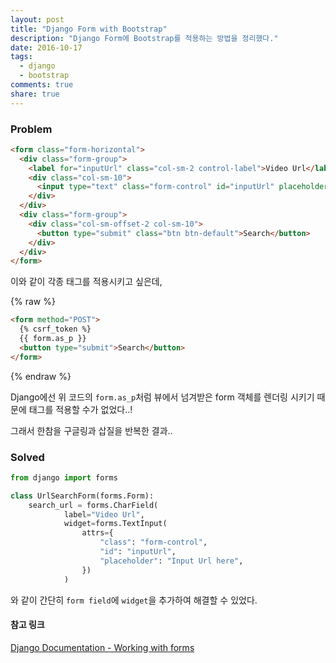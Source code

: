 ```yaml
---
layout: post
title: "Django Form with Bootstrap"
description: "Django Form에 Bootstrap를 적용하는 방법을 정리했다."
date: 2016-10-17
tags:
  - django
  - bootstrap
comments: true
share: true
---
```


### Problem

```html
<form class="form-horizontal">
  <div class="form-group">
    <label for="inputUrl" class="col-sm-2 control-label">Video Url</label>
    <div class="col-sm-10">
      <input type="text" class="form-control" id="inputUrl" placeholder="Input Url here">
    </div>
  </div>
  <div class="form-group">
    <div class="col-sm-offset-2 col-sm-10">
      <button type="submit" class="btn btn-default">Search</button>
    </div>
  </div>
</form>
```

이와 같이 각종 태그를 적용시키고 싶은데,

{% raw %}
```html
<form method="POST">
  {% csrf_token %}
  {{ form.as_p }}
  <button type="submit">Search</button>
</form>
```
{% endraw %}

Django에선 위 코드의 `form.as_p`처럼 뷰에서 넘겨받은 form 객체를 렌더링 시키기 때문에 태그를 적용할 수가 없었다..!

그래서 한참을 구글링과 삽질을 반복한 결과..

### Solved

```python
from django import forms

class UrlSearchForm(forms.Form):
    search_url = forms.CharField(
            label="Video Url",
            widget=forms.TextInput(
                attrs={
                    "class": "form-control",
                    "id": "inputUrl",
                    "placeholder": "Input Url here",
                })
            )
```

와 같이 간단히 `form field`에 `widget`을 추가하여 해결할 수 있었다.

#### 참고 링크

[Django Documentation - Working with forms](https://docs.djangoproject.com/en/1.10/topics/forms/)
